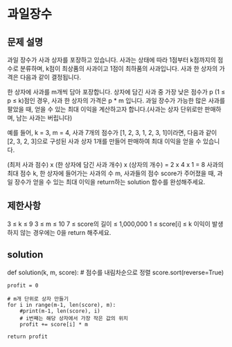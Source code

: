 # 과일장수
## 문제 설명
과일 장수가 사과 상자를 포장하고 있습니다. 사과는 상태에 따라 1점부터 k점까지의 점수로 분류하며, k점이 최상품의 사과이고 1점이 최하품의 사과입니다. 사과 한 상자의 가격은 다음과 같이 결정됩니다.

한 상자에 사과를 m개씩 담아 포장합니다.
상자에 담긴 사과 중 가장 낮은 점수가 p (1 ≤ p ≤ k)점인 경우, 사과 한 상자의 가격은 p * m 입니다.
과일 장수가 가능한 많은 사과를 팔았을 때, 얻을 수 있는 최대 이익을 계산하고자 합니다.(사과는 상자 단위로만 판매하며, 남는 사과는 버립니다)

예를 들어, k = 3, m = 4, 사과 7개의 점수가 [1, 2, 3, 1, 2, 3, 1]이라면, 다음과 같이 [2, 3, 2, 3]으로 구성된 사과 상자 1개를 만들어 판매하여 최대 이익을 얻을 수 있습니다.

(최저 사과 점수) x (한 상자에 담긴 사과 개수) x (상자의 개수) = 2 x 4 x 1 = 8
사과의 최대 점수 k, 한 상자에 들어가는 사과의 수 m, 사과들의 점수 score가 주어졌을 때, 과일 장수가 얻을 수 있는 최대 이익을 return하는 solution 함수를 완성해주세요.

## 제한사항
3 ≤ k ≤ 9
3 ≤ m ≤ 10
7 ≤ score의 길이 ≤ 1,000,000
1 ≤ score[i] ≤ k
이익이 발생하지 않는 경우에는 0을 return 해주세요.

## solution
def solution(k, m, score):
    # 점수를 내림차순으로 정렬
    score.sort(reverse=True)
    
    profit = 0
    
    # m개 단위로 상자 만들기
    for i in range(m-1, len(score), m):
        #print(m-1, len(score), i)
        # i번째는 해당 상자에서 가장 작은 값의 위치
        profit += score[i] * m
    
    return profit
